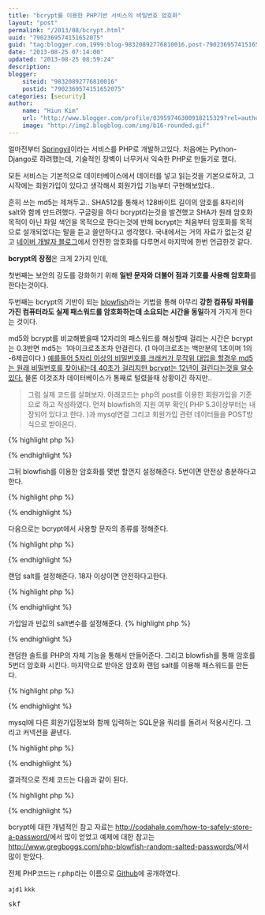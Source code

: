 ```yaml
---
title: "bcrypt를 이용한 PHP기반 서비스의 비밀번호 암호화"
layout: "post"
permalink: "/2013/08/bcrypt.html"
uuid: "7902369574151652075"
guid: "tag:blogger.com,1999:blog-98320892776810016.post-7902369574151652075"
date: "2013-08-25 07:14:00"
updated: "2013-08-25 08:59:24"
description: 
blogger:
    siteid: "98320892776810016"
    postid: "7902369574151652075"
categories: [security]
author: 
    name: "Hiun Kim"
    url: "http://www.blogger.com/profile/03959746300918215329?rel=author"
    image: "http://img2.blogblog.com/img/b16-rounded.gif"
---
```


얼마전부터 <a href="https://www.springvil.com/" target="_blank">Springvil</a>이라는 서비스를 PHP로 개발하고있다. 처음에는 Python-Django로 하려했는데, 기술적인 장벽이 너무커서 익숙한 PHP로 만들기로 했다.

모든 서비스는 기본적으로 데이터베이스에서 데이터를 넣고 읽는것을 기본으로하고, 그 시작에는 회원가입이 있다고 생각해서 회원가입 기능부터 구현해보았다..

흔히 쓰는 md5는 제쳐두고.. SHA512를 통해서 128바이트 길이의 암호를 8자리의 salt와 함께 만드려했다. 구글링을 하다 bcrypt라는것을 발견했고 SHA가 원래 암호화 목적이 아닌 파일 색인을 목적으로 한다는것에 반해 bcrypt는 처음부터 암호화를 목적으로 설개되었다는 말을 듣고 쓸만하다고 생각했다. 국내에서는 거의 자료가 없는것 같고 <a href="http://helloworld.naver.com/helloworld/318732" target="_blank">네이버 개발자 블로그</a>에서 안전한 암호화를 다루면서 마지막에 한번 언급한것 같다.

<b>bcrypt의 장점</b>은 크게 2가지 인데,

첫번째는 보안의 강도를 강화하기 위해 <b>일반 문자와 더불어 점과 기호를 사용해 암호화</b>를 한다는것이다.

두번째는 bcrypt의 기반이 되는 <a href="http://en.wikipedia.org/wiki/Blowfish_(cipher)" target="_blank">blowfish</a>라는 기법을 통해 아무리 <b>강한 컴퓨팅 파워를 가진 컴퓨터라도 실제 패스워드를 암호화하는데 소요되는 시간을 동일</b>하게 가지게 한다는 것이다.

md5와 bcrypt를 비교해봤을때 12자리의 패스워드를 해싱할때 걸리는 시간은 bcrypt는 0.3반면 md5는 &nbsp;1마이크로초조차 안걸린다. (1 마이크로초는 백만분의 1초이며 1의 -6제곱이다.) <a href="http://codahale.com/how-to-safely-store-a-password/" target="_blank">예를들어 5자리 이상의 비밀번호를 크래커가 무작위 대입을 할경우 md5는 원래 비밀번호를 찾아내는데 40초가 걸리지만 bcrypt는 12년이 걸린다는것을 알수있다.</a> 물론 이것조차 데이터베이스가 통째로 털렸을때 상황이긴 하지만..

>그럼 실제 코드를 살펴보자. 아래코드는 php의 post를 이용한 회원가입을 기준으로 하고 작성하였다. 먼저 blowfish의 지원 여부 확인( PHP 5.3이상부터는 내장되어 있다고 한다. )과 mysql연결 그리고 회원가입 관련 데이터들을 POST방식으로 받아온다.

{% highlight php %}
<?php //...

CRYPT_BLOWFISH or die ('No Blowfish found.');

//connect to the mysql.
$conn = mysql_connect("localhost", "root", "password")
  or die('Not connected : ' . mysql_error());

mysql_select_db('springvil', $conn)
    or die ('Not selected : ' . mysql_error());

//receive registration information.
$email = mysql_real_escape_string($_POST["email"]);
$firstname = mysql_real_escape_string($_POST["firstname"]);
$lastname = mysql_real_escape_string($_POST["lastname"]);
$birthday_month = mysql_real_escape_string($_POST["birthday_month"]);
$birthday_day = mysql_real_escape_string($_POST["birthday_day"]);
$birthday_year = mysql_real_escape_string($_POST["birthday_year"]);
$gender = mysql_real_escape_string($_POST["gender"]);
$passwd = mysql_real_escape_string($_POST["password"]);

//...?>
{% endhighlight %}

그뒤 blowfish를 이용한 암호화를 몇번 할껀지 설정해준다. 5번이면 안전상 충분하다고 한다.

{% highlight php %}
<?php//...

//This string tells crypt to use blowfish for 5 rounds.
$blowfish_pre = '$2a$05$';
$blowfish_end = '$';

//...?>
{% endhighlight %}

다음으로는 bcrypt에서 사용할 문자의 종류를 정해준다. 

{% highlight php %}
<?php//...

// Blowfish accepts these characters for salts.
$allowed_chars =
'ABCDEFGHIJKLMNOPQRSTUVWXYZabcdefghijklmnopqrstuvwxyz0123456789./';
$chars_len = 63;

//...?>
{% endhighlight %}

랜덤 salt를 설정해준다. 18자 이상이면 안전하다고한다. 

{% highlight php %}
<?php//...

// 18 would be secure as well.
$salt_length = 21;

//...?>
{% endhighlight %}

가입일과 빈값의 salt변수를 설정해준다. 
{% highlight php %}
<?php//...

//set date and empty variable salt.
$mysql_date = date( 'Y-m-d' );
$salt = "";

//...?>
{% endhighlight %}

랜덤한 솔트를 PHP의 자체 기능을 통해서 만들어준다. 그리고 blowfish를 통해 암호를 5번더 암호화 시킨다. 마지막으로 받아온 암호화 랜덤 salt를 이용해 패스워드를 만든다.

{% highlight php %}
<?php//...

//create ramdon salt and round blowfish.
for($i=0; $i<$salt_length; $i++)
{
    $salt .= $allowed_chars[mt_rand(0,$chars_len)];
}
$bcrypt_salt = $blowfish_pre . $salt . $blowfish_end;

//encrypt password.
$password = crypt($passwd, $bcrypt_salt);

//...?>
{% endhighlight %}

mysql에 다른 회원가입정보와 함께 입력하는 SQL문을 쿼리를 돌려서 적용시킨다. 그리고 커넥션을 끝낸다.

{% highlight php %}
<?php//...

//insert data.
$query = 'INSERT INTO users (email, firstname, lastname, signup_date, birthday_month,
 birthday_day, birthday_year, gender, salt, password)'.
 "VALUES ('$email', '$firstname', '$lastname', '$mysql_date', '$birthday_month',
  '$birthday_day', '$birthday_year', '$gender', '$salt', '$password')";

//close mysql connection.      
mysql_query($query) or die( mysql_error() );

mysql_close($conn);

//...?>
{% endhighlight %}

결과적으로 전체 코드는 다음과 같이 된다.

{% highlight php %}
<?php
//
//r.php register.php
//

//bcrypt module check.
CRYPT_BLOWFISH or die ('No Blowfish found.');

//connect to the mysql.
$conn = mysql_connect("localhost", "root", "password")
  or die('Not connected : ' . mysql_error());

mysql_select_db('dbname', $conn)
    or die ('Not selected : ' . mysql_error());

//receive registration information.
$email = mysql_real_escape_string($_POST["email"]);
$firstname = mysql_real_escape_string($_POST["firstname"]);
$lastname = mysql_real_escape_string($_POST["lastname"]);
$birthday_month = mysql_real_escape_string($_POST["birthday_month"]);
$birthday_day = mysql_real_escape_string($_POST["birthday_day"]);
$birthday_year = mysql_real_escape_string($_POST["birthday_year"]);
$gender = mysql_real_escape_string($_POST["gender"]);
$passwd = mysql_real_escape_string($_POST["password"]);

//This string tells crypt to use blowfish for 5 rounds.
$blowfish_pre = '$2a$05$';
$blowfish_end = '$';

// Blowfish accepts these characters for salts.
$allowed_chars =
'ABCDEFGHIJKLMNOPQRSTUVWXYZabcdefghijklmnopqrstuvwxyz0123456789./';
$chars_len = 63;

// 18 would be secure as well.
$salt_length = 21;

//set date and empty variable salt.
$mysql_date = date( 'Y-m-d' );
$salt = "";

//create ramdon salt and round blowfish.
for($i=0; $i<$salt_length; $i++)
{
    $salt .= $allowed_chars[mt_rand(0,$chars_len)];
}
$bcrypt_salt = $blowfish_pre . $salt . $blowfish_end;

//encrypt password.
$password = crypt($passwd, $bcrypt_salt);

//insert data.
$query = 'INSERT INTO users (email, firstname, lastname, signup_date, birthday_month,
 birthday_day, birthday_year, gender, salt, password)'.
 "VALUES ('$email', '$firstname', '$lastname', '$mysql_date', '$birthday_month',
  '$birthday_day', '$birthday_year', '$gender', '$salt', '$password')";

//close mysql connection.      
mysql_query($query) or die( mysql_error() );

mysql_close($conn);
?>
{% endhighlight %}

bcrypt에 대한 개념적인 참고 자료는 <a href="http://codahale.com/how-to-safely-store-a-password/" target="_blank">http://codahale.com/how-to-safely-store-a-password/</a>에서 많이 얻었고 예제에 대한 참고는 <a href="http://www.gregboggs.com/php-blowfish-random-salted-passwords/" target="_blank">http://www.gregboggs.com/php-blowfish-random-salted-passwords/</a>에서 많이 받았다.

전체 PHP코드는 r.php라는 이름으로 <a href="https://github.com/openhiun/php/blob/master/r.php" target="_blank">Github</a>에 공개하였다.

``ajd1``
``kkk``
<pre>skf</pre>